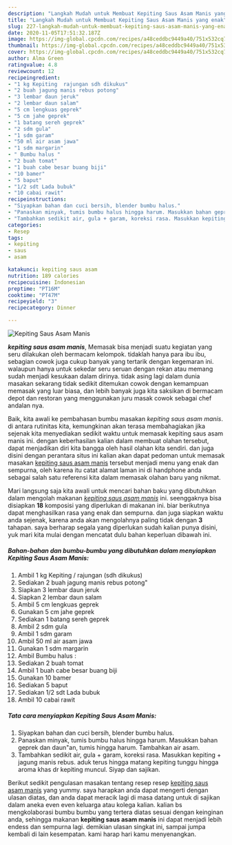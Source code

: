```yaml
---
description: "Langkah Mudah untuk Membuat Kepiting Saus Asam Manis yang enak"
title: "Langkah Mudah untuk Membuat Kepiting Saus Asam Manis yang enak"
slug: 227-langkah-mudah-untuk-membuat-kepiting-saus-asam-manis-yang-enak
date: 2020-11-05T17:51:32.187Z
image: https://img-global.cpcdn.com/recipes/a48ceddbc9449a40/751x532cq70/kepiting-saus-asam-manis-foto-resep-utama.jpg
thumbnail: https://img-global.cpcdn.com/recipes/a48ceddbc9449a40/751x532cq70/kepiting-saus-asam-manis-foto-resep-utama.jpg
cover: https://img-global.cpcdn.com/recipes/a48ceddbc9449a40/751x532cq70/kepiting-saus-asam-manis-foto-resep-utama.jpg
author: Alma Green
ratingvalue: 4.8
reviewcount: 12
recipeingredient:
- "1 kg Kepiting  rajungan sdh dikukus"
- "2 buah jagung manis rebus potong"
- "3 lembar daun jeruk"
- "2 lembar daun salam"
- "5 cm lengkuas geprek"
- "5 cm jahe geprek"
- "1 batang sereh geprek"
- "2 sdm gula"
- "1 sdm garam"
- "50 ml air asam jawa"
- "1 sdm margarin"
- " Bumbu halus "
- "2 buah tomat"
- "1 buah cabe besar buang biji"
- "10 bamer"
- "5 baput"
- "1/2 sdt Lada bubuk"
- "10 cabai rawit"
recipeinstructions:
- "Siyapkan bahan dan cuci bersih, blender bumbu halus."
- "Panaskan minyak, tumis bumbu halus hingga harum. Masukkan bahan geprek dan daun&#34;an, tumis hingga harum. Tambahkan air asam."
- "Tambahkan sedikit air, gula + garam, koreksi rasa. Masukkan kepiting + jagung manis rebus. aduk terus hingga matang kepiting tunggu hingga aroma khas dr kepiting muncul. Siyap dan sajikan."
categories:
- Resep
tags:
- kepiting
- saus
- asam

katakunci: kepiting saus asam 
nutrition: 189 calories
recipecuisine: Indonesian
preptime: "PT16M"
cooktime: "PT47M"
recipeyield: "3"
recipecategory: Dinner

---
```



![Kepiting Saus Asam Manis](https://img-global.cpcdn.com/recipes/a48ceddbc9449a40/751x532cq70/kepiting-saus-asam-manis-foto-resep-utama.jpg)

<b><i>kepiting saus asam manis</i></b>, Memasak bisa menjadi suatu kegiatan yang seru dilakukan oleh bermacam kelompok. tidaklah hanya para ibu ibu, sebagian cowok juga cukup banyak yang tertarik dengan kegemaran ini. walaupun hanya untuk sekedar seru seruan dengan rekan atau memang sudah menjadi kesukaan dalam dirinya. tidak asing lagi dalam dunia masakan sekarang tidak sedikit ditemukan cowok dengan kemampuan memasak yang luar biasa, dan lebih banyak juga kita saksikan di bermacam depot dan restoran yang menggunakan juru masak cowok sebagai chef andalan nya.



Baik, kita awali ke pembahasan bumbu masakan <i>kepiting saus asam manis</i>. di antara rutinitas kita, kemungkinan akan terasa membahagiakan jika sejenak kita menyediakan sedikit waktu untuk memasak kepiting saus asam manis ini. dengan keberhasilan kalian dalam membuat olahan tersebut, dapat menjadikan diri kita bangga oleh hasil olahan kita sendiri. dan juga disini dengan perantara situs ini kalian akan dapat pedoman untuk memasak masakan <u>kepiting saus asam manis</u> tersebut menjadi menu yang enak dan sempurna, oleh karena itu catat alamat laman ini di handphone anda sebagai salah satu referensi kita dalam memasak olahan baru yang nikmat.


Mari langsung saja kita awali untuk mencari bahan baku yang dibutuhkan dalam mengolah makanan <u><i>kepiting saus asam manis</i></u> ini. seenggaknya bisa disiapkan <b>18</b> komposisi yang diperlukan di makanan ini. biar berikutnya dapat menghasilkan rasa yang enak dan sempurna. dan juga siapkan waktu anda sejenak, karena anda akan mengolahnya paling tidak dengan <b>3</b> tahapan. saya berharap segala yang diperlukan sudah kalian punya disini, yuk mari kita mulai dengan mencatat dulu bahan keperluan dibawah ini.

<!--inarticleads1-->

##### Bahan-bahan dan bumbu-bumbu yang dibutuhkan dalam menyiapkan Kepiting Saus Asam Manis:

1. Ambil 1 kg Kepiting / rajungan (sdh dikukus)
1. Sediakan 2 buah jagung manis rebus potong&#34;
1. Siapkan 3 lembar daun jeruk
1. Siapkan 2 lembar daun salam
1. Ambil 5 cm lengkuas geprek
1. Gunakan 5 cm jahe geprek
1. Sediakan 1 batang sereh geprek
1. Ambil 2 sdm gula
1. Ambil 1 sdm garam
1. Ambil 50 ml air asam jawa
1. Gunakan 1 sdm margarin
1. Ambil  Bumbu halus :
1. Sediakan 2 buah tomat
1. Ambil 1 buah cabe besar buang biji
1. Gunakan 10 bamer
1. Sediakan 5 baput
1. Sediakan 1/2 sdt Lada bubuk
1. Ambil 10 cabai rawit




<!--inarticleads2-->

##### Tata cara menyiapkan Kepiting Saus Asam Manis:

1. Siyapkan bahan dan cuci bersih, blender bumbu halus.
1. Panaskan minyak, tumis bumbu halus hingga harum. Masukkan bahan geprek dan daun&#34;an, tumis hingga harum. Tambahkan air asam.
1. Tambahkan sedikit air, gula + garam, koreksi rasa. Masukkan kepiting + jagung manis rebus. aduk terus hingga matang kepiting tunggu hingga aroma khas dr kepiting muncul. Siyap dan sajikan.




Berikut sedikit pengulasan masakan tentang resep resep <u>kepiting saus asam manis</u> yang yummy. saya harapkan anda dapat mengerti dengan ulasan diatas, dan anda dapat meracik lagi di masa datang untuk di sajikan dalam aneka even even keluarga atau kolega kalian. kalian bs mengkolaborasi bumbu bumbu yang tertera diatas sesuai dengan keinginan anda, sehingga makanan <b>kepiting saus asam manis</b> ini dapat menjadi lebih endess dan sempurna lagi. demikian ulasan singkat ini, sampai jumpa kembali di lain kesempatan. kami harap hari kamu menyenangkan.
